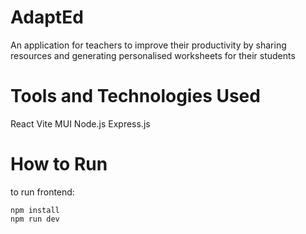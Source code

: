 # AdaptEd
An application for teachers to improve their productivity by sharing resources and generating personalised worksheets for their students

# Tools and Technologies Used
React Vite MUI
Node.js Express.js

# How to Run
to run frontend:
```
npm install
npm run dev
```

